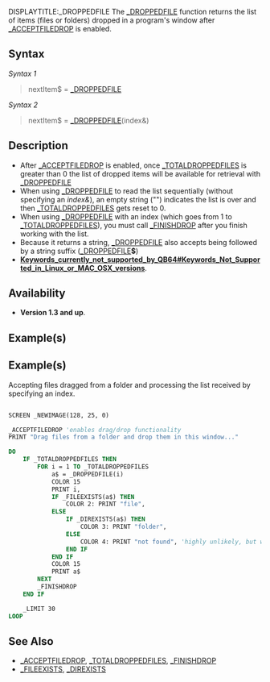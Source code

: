 DISPLAYTITLE:_DROPPEDFILE
The [_DROPPEDFILE](_DROPPEDFILE) function returns the list of items (files or folders) dropped in a program's window after [_ACCEPTFILEDROP](_ACCEPTFILEDROP) is enabled.


## Syntax

*Syntax 1*
>  nextItem$ = [_DROPPEDFILE](_DROPPEDFILE)

*Syntax 2*
>  nextItem$ = [_DROPPEDFILE](_DROPPEDFILE)(index&)

## Description

* After [_ACCEPTFILEDROP](_ACCEPTFILEDROP) is enabled, once [_TOTALDROPPEDFILES](_TOTALDROPPEDFILES) is greater than 0 the list of dropped items will be available for retrieval with [_DROPPEDFILE](_DROPPEDFILE)
* When using [_DROPPEDFILE](_DROPPEDFILE) to read the list sequentially (without specifying an *index&*), an empty string ("") indicates the list is over and then [_TOTALDROPPEDFILES](_TOTALDROPPEDFILES) gets reset to 0.
* When using [_DROPPEDFILE](_DROPPEDFILE) with an index (which goes from 1 to [_TOTALDROPPEDFILES](_TOTALDROPPEDFILES)), you must call [_FINISHDROP](_FINISHDROP) after you finish working with the list.
* Because it returns a string, [_DROPPEDFILE](_DROPPEDFILE) also accepts being followed by a string suffix ([_DROPPEDFILE](_DROPPEDFILE)**$**)
* **[Keywords_currently_not_supported_by_QB64#Keywords_Not_Supported_in_Linux_or_MAC_OSX_versions](Keywords_currently_not_supported_by_QB64#Keywords_Not_Supported_in_Linux_or_MAC_OSX_versions)**.


## Availability

* **Version 1.3 and up**.


## Example(s)

## Example(s)
 Accepting files dragged from a folder and processing the list received by specifying an index. 

```vb

SCREEN _NEWIMAGE(128, 25, 0)

_ACCEPTFILEDROP 'enables drag/drop functionality
PRINT "Drag files from a folder and drop them in this window..."

DO
    IF _TOTALDROPPEDFILES THEN
        FOR i = 1 TO _TOTALDROPPEDFILES
            a$ = _DROPPEDFILE(i)
            COLOR 15
            PRINT i,
            IF _FILEEXISTS(a$) THEN
                COLOR 2: PRINT "file",
            ELSE
                IF _DIREXISTS(a$) THEN
                    COLOR 3: PRINT "folder",
                ELSE
                    COLOR 4: PRINT "not found", 'highly unlikely, but who knows?
                END IF
            END IF
            COLOR 15
            PRINT a$
        NEXT
        _FINISHDROP
    END IF

    _LIMIT 30
LOOP

```


## See Also

* [_ACCEPTFILEDROP](_ACCEPTFILEDROP), [_TOTALDROPPEDFILES](_TOTALDROPPEDFILES), [_FINISHDROP](_FINISHDROP)
* [_FILEEXISTS](_FILEEXISTS), [_DIREXISTS](_DIREXISTS)





